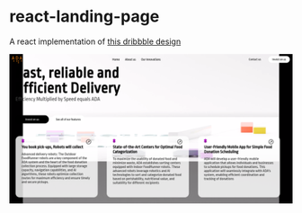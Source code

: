 # react-landing-page
A react implementation of [this dribbble design](https://dribbble.com/shots/21241409-Dropify-AI-robot-delivery-website)

[![video result](https://github.com/babaee74/react-landing-page/blob/main/final.png)](https://github.com/babaee74/react-landing-page/blob/main/landing_page_robot.mkv)
